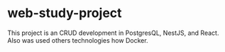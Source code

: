 # web-study-project
This project is an CRUD development in PostgresQL, NestJS, and React. Also was used others technologies how Docker.
